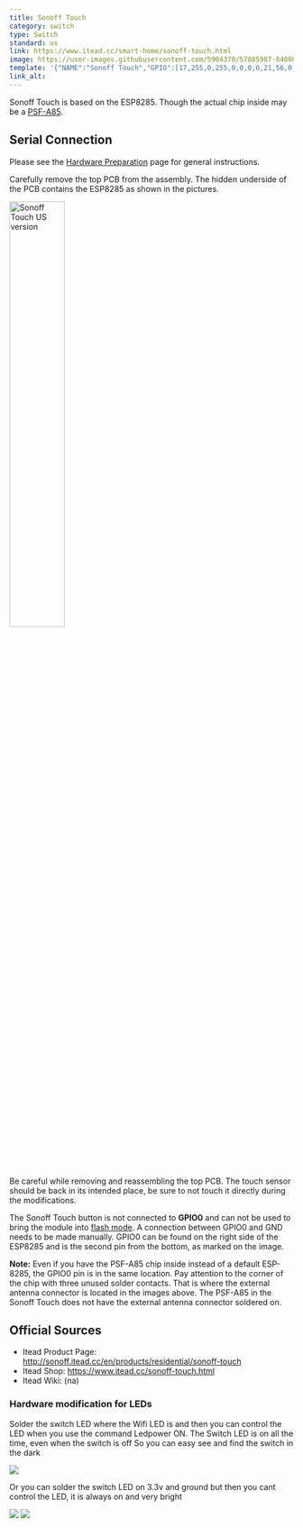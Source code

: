```yaml
---
title: Sonoff Touch
category: switch
type: Switch
standard: us
link: https://www.itead.cc/smart-home/sonoff-touch.html
image: https://user-images.githubusercontent.com/5904370/57885987-84000a00-782c-11e9-90e5-33706c197497.png
template: '{"NAME":"Sonoff Touch","GPIO":[17,255,0,255,0,0,0,0,21,56,0,0,0],"FLAG":0,"BASE":10}' 
link_alt: 
---
```

Sonoff Touch is based on the ESP8285. Though the actual chip inside may be a [PSF-A85](https://www.itead.cc/wiki/PSF-A85).

## Serial Connection
Please see the [Hardware Preparation](https://github.com/arendst/Sonoff-Tasmota/wiki/Hardware-Preparation) page for general instructions.

Carefully remove the top PCB from the assembly. The hidden underside of the PCB contains the ESP8285 as shown in the pictures. 

<img title="Sonoff Touch US version" src="https://github.com/arendst/arendst.github.io/blob/master/media/touchus.jpg?raw=true" width="44%" /> 

Be careful while removing and reassembling the top PCB. The touch sensor should be back in its intended place, be sure to not touch it directly during the modifications.

The Sonoff Touch button is not connected to **GPIO0** and can not be used to bring the module into [flash mode](https://github.com/arendst/Sonoff-Tasmota/wiki/Hardware-Preparation#bringing-the-module-in-flash-mode). A connection between GPIO0 and GND needs to be made manually. GPIO0 can be found on the right side of the ESP8285 and is the second pin from the bottom, as marked on the image.

**Note:** Even if you have the PSF-A85 chip inside instead of a default ESP-8285, the GPIO0 pin is in the same location. Pay attention to the corner of the chip with three unused solder contacts. That is where the external antenna connector is located in the images above. The PSF-A85 in the Sonoff Touch does not have the external antenna connector soldered on.

## Official Sources
* Itead Product Page: http://sonoff.itead.cc/en/products/residential/sonoff-touch
* Itead Shop: https://www.itead.cc/sonoff-touch.html
* Itead Wiki: (na)

### Hardware modification for LEDs
Solder the switch LED where the Wifi LED is and then you can control the LED when you use the command Ledpower ON.
The Switch LED is on all the time, even when the switch is off
So you can easy see and find the switch in the dark

![](https://user-images.githubusercontent.com/47263019/52157768-158aa800-2692-11e9-8266-6775fec80c11.jpg)

Or you can solder the switch LED on 3.3v and ground
but then you cant control the LED, it is always on and very bright

![](https://user-images.githubusercontent.com/47263019/52159715-7d4bed80-26a8-11e9-8ed5-8a21dda1e349.jpeg)
![](https://user-images.githubusercontent.com/47263019/52159716-8046de00-26a8-11e9-83fc-7334679b620a.jpeg)

